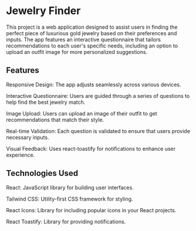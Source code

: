# Jewelry Finder

This project is a web application designed to assist users in finding the perfect piece of luxurious gold jewelry based on their preferences and inputs. The app features an interactive questionnaire that tailors recommendations to each user's specific needs, including an option to upload an outfit image for more personalized suggestions.

## Features
Responsive Design: The app adjusts seamlessly across various devices.

Interactive Questionnaire: Users are guided through a series of questions to help find the best jewelry match.

Image Upload: Users can upload an image of their outfit to get recommendations that match their style.

Real-time Validation: Each question is validated to ensure that users provide necessary inputs.

Visual Feedback: Uses react-toastify for notifications to enhance user experience.

## Technologies Used
React: JavaScript library for building user interfaces.

Tailwind CSS: Utility-first CSS framework for styling.

React Icons: Library for including popular icons in your React projects.

React Toastify: Library for providing notifications.

